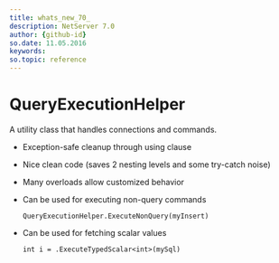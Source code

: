```yaml
---
title: whats_new_70_
description: NetServer 7.0
author: {github-id}
so.date: 11.05.2016
keywords: 
so.topic: reference
---
```


# QueryExecutionHelper

A utility class that handles connections and commands.

* Exception-safe cleanup through using clause

* Nice clean code (saves 2 nesting levels and some try-catch noise)

* Many overloads allow customized behavior

* Can be used for executing non-query commands

  `QueryExecutionHelper.ExecuteNonQuery(myInsert)`

* Can be used for fetching scalar values

  `int i = .ExecuteTypedScalar<int>(mySql)`
